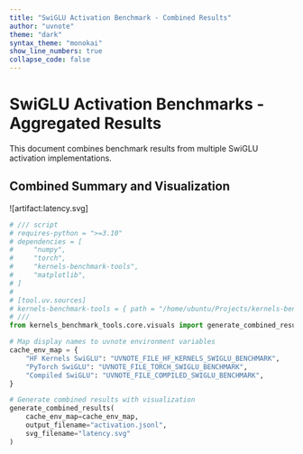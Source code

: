 ```yaml
---
title: "SwiGLU Activation Benchmark - Combined Results"
author: "uvnote"
theme: "dark"
syntax_theme: "monokai"
show_line_numbers: true
collapse_code: false
---
```


# SwiGLU Activation Benchmarks - Aggregated Results

This document combines benchmark results from multiple SwiGLU activation implementations.

## Combined Summary and Visualization

![artifact:latency.svg]

```python id=combine collapse-code=true needs=../impls/hf_kernels_swiglu.md:benchmark,../impls/torch_swiglu.md:benchmark,../impls/compiled_swiglu.md:benchmark outputs=latency.svg
# /// script
# requires-python = ">=3.10"
# dependencies = [
#     "numpy",
#     "torch",
#     "kernels-benchmark-tools",
#     "matplotlib",
# ]
#
# [tool.uv.sources]
# kernels-benchmark-tools = { path = "/home/ubuntu/Projects/kernels-benchmarks-consolidated/tools", editable = true }
# ///
from kernels_benchmark_tools.core.visuals import generate_combined_results

# Map display names to uvnote environment variables
cache_env_map = {
    "HF Kernels SwiGLU": "UVNOTE_FILE_HF_KERNELS_SWIGLU_BENCHMARK",
    "PyTorch SwiGLU": "UVNOTE_FILE_TORCH_SWIGLU_BENCHMARK",
    "Compiled SwiGLU": "UVNOTE_FILE_COMPILED_SWIGLU_BENCHMARK",
}

# Generate combined results with visualization
generate_combined_results(
    cache_env_map=cache_env_map,
    output_filename="activation.jsonl",
    svg_filename="latency.svg"
)
```
